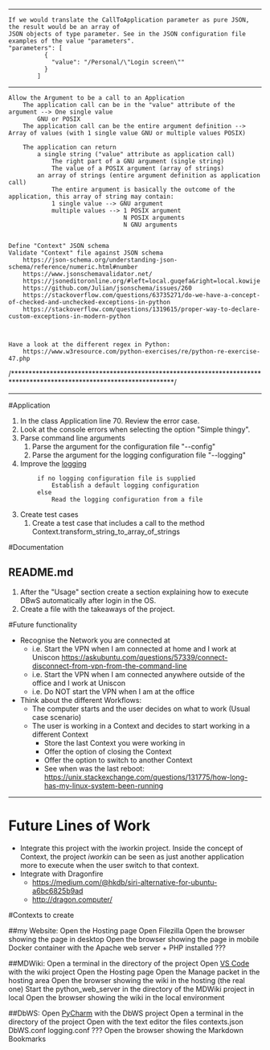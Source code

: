 

----

    If we would translate the CallToApplication parameter as pure JSON, the result would be an array of
    JSON objects of type parameter. See in the JSON configuration file examples of the value "parameters".
    "parameters": [
              {
                "value": "/Personal/\"Login screen\""
              }
            ]


----


    Allow the Argument to be a call to an Application
        The application call can be in the "value" attribute of the argument --> One single value
            GNU or POSIX
        The application call can be the entire argument definition --> Array of values (with 1 single value GNU or multiple values POSIX)

        The application can return
            a single string ("value" attribute as application call)
                The right part of a GNU argument (single string)
                The value of a POSIX argument (array of strings)
            an array of strings (entire argument definition as application call)
                The entire argument is basically the outcome of the application, this array of string may contain:
                1 single value --> GNU argument
                multiple values --> 1 POSIX argument
                                    N POSIX arguments
                                    N GNU arguments


    Define "Context" JSON schema
    Validate "Context" file against JSON schema
        https://json-schema.org/understanding-json-schema/reference/numeric.html#number
        https://www.jsonschemavalidator.net/
        https://jsoneditoronline.org/#left=local.guqefa&right=local.kowije
        https://github.com/Julian/jsonschema/issues/260
        https://stackoverflow.com/questions/63735271/do-we-have-a-concept-of-checked-and-unchecked-exceptions-in-python
        https://stackoverflow.com/questions/1319615/proper-way-to-declare-custom-exceptions-in-modern-python



    Have a look at the different regex in Python:
        https://www.w3resource.com/python-exercises/re/python-re-exercise-47.php

/**********************************************************************************************************************/

----


#Application
1. In the class Application line 70. Review the error case.
1. Look at the console errors when selecting the option "Simple thingy".
1. Parse command line arguments 
    1. Parse the argument for the configuration file "--config"
    2. Parse the argument for the logging configuration file "--logging"
2. Improve the [logging](https://docs.python.org/3.6/howto/logging.html)
``` 
        if no logging configuration file is supplied
            Establish a default logging configuration
        else
            Read the logging configuration from a file
```
3. Create test cases
    1. Create a test case that includes a call to the method Context.transform_string_to_array_of_strings

#Documentation

## README.md
1. After the "Usage" section create a section explaining how to execute DBwS automatically
after login in the OS.
1. Create a file with the takeaways of the project.


#Future functionality
- Recognise the Network you are connected at
    - i.e. Start the VPN when I am connected at home and I work at Uniscon
		    https://askubuntu.com/questions/57339/connect-disconnect-from-vpn-from-the-command-line
    - i.e. Start the VPN when I am connected anywhere outside of the office and I work at Uniscon
    - i.e. Do NOT start the VPN when I am at the office
- Think about the different Workflows:
    - The computer starts and the user decides on what to work (Usual case scenario)
    - The user is working in a Context and decides to start working in a different Context
        - Store the last Context you were working in
        - Offer the option of closing the Context
        - Offer the option to switch to another Context
        - See when was the last reboot: https://unix.stackexchange.com/questions/131775/how-long-has-my-linux-system-been-running


    
----
	
   
# Future Lines of Work
- Integrate this project with the iworkin project. Inside the concept of Context, the project _iworkin_ can be 
seen as just another application more to execute when the user switch to that context.
- Integrate with Dragonfire
	- https://medium.com/@hkdb/siri-alternative-for-ubuntu-a6bc6825b9ad
	- http://dragon.computer/

#Contexts to create

##my Website:
    Open the Hosting page
    Open Filezilla
    Open the browser showing the page in desktop
    Open the browser showing the page in mobile
    Docker container with the Apache web server + PHP installed ???

##MDWiki:
    Open a terminal in the directory of the project
    Open [VS Code](https://code.visualstudio.com/docs/editor/command-line) with the wiki project
    Open the Hosting page
    Open the Manage packet in the hosting area
    Open the browser showing the wiki in the hosting (the real one)
    Start the python_web_server in the directory of the MDWiki project in local
    Open the browser showing the wiki in the local environment

##DbWS:
    Open [PyCharm](https://www.jetbrains.com/help/pycharm/working-with-the-ide-features-from-command-line.html) with the DbWS project
    Open a terminal in the directory of the project
    Open with the text editor the files
        contexts.json
        DbWS.conf
        logging.conf ???
    Open the browser showing the Markdown Bookmarks